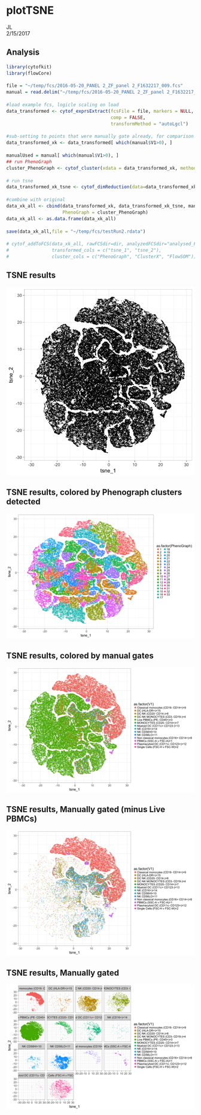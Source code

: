 # plotTSNE
JL  
2/15/2017  

## Analysis

```r
library(cytofkit)
library(flowCore)

file = "~/temp/fcs/2016-05-20_PANEL 2_ZF_panel 2_F1632217_009.fcs"
manual = read.delim("~/temp/fcs/2016-05-20_PANEL 2_ZF_panel 2_F1632217_009_coding.xln",header = FALSE)

#load example fcs, logicle scaling on load
data_transformed <- cytof_exprsExtract(fcsFile = file, markers = NULL, 
                                       comp = FALSE,
                                       transformMethod = "autoLgcl")

#sub-setting to points that were manually gate already, for comparison
data_transformed_xk <- data_transformed[ which(manual$V1>0), ]

manualUsed = manual[ which(manual$V1>0), ]
## run PhenoGraph
cluster_PhenoGraph <- cytof_cluster(xdata = data_transformed_xk, method = "Rphenograph")

# run tsne
data_transformed_xk_tsne <- cytof_dimReduction(data=data_transformed_xk, method = "tsne")

#combine with original
data_xk_all <- cbind(data_transformed_xk, data_transformed_xk_tsne, manualUsed,
                     PhenoGraph = cluster_PhenoGraph)
data_xk_all <- as.data.frame(data_xk_all)

save(data_xk_all,file = "~/temp/fcs/testRun2.rdata")

# cytof_addToFCS(data_xk_all, rawFCSdir=dir, analyzedFCSdir="analysed_FCS", 
#                transformed_cols = c("tsne_1", "tsne_2"), 
#                cluster_cols = c("PhenoGraph", "ClusterX", "FlowSOM"))
```



## TSNE results
![](PlotTSNE_files/figure-html/plot-1.png)<!-- -->

## TSNE results, colored by Phenograph clusters detected
![](PlotTSNE_files/figure-html/plot1-1.png)<!-- -->

## TSNE results, colored by manual gates 
![](PlotTSNE_files/figure-html/plot2-1.png)<!-- -->

## TSNE results, Manually gated (minus Live PBMCs)
![](PlotTSNE_files/figure-html/plot3-1.png)<!-- -->

## TSNE results, Manually gated 
![](PlotTSNE_files/figure-html/plot4-1.png)<!-- -->
